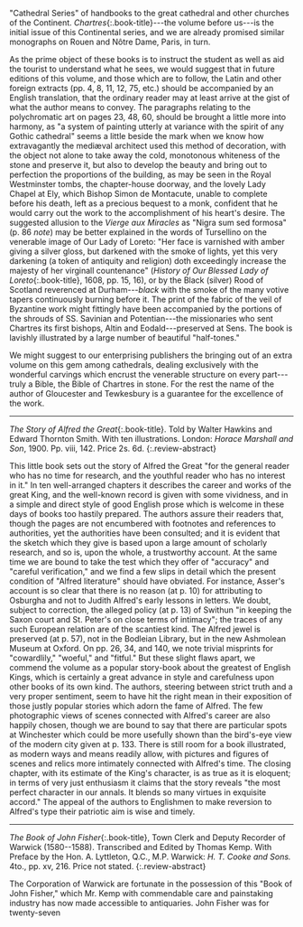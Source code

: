 "Cathedral Series" of handbooks to the great
cathedral and other churches of the Continent.
*Chartres*{:.book-title}---the volume before us---is the initial issue
of this Continental series, and we are already
promised similar monographs on Rouen and
Nôtre Dame, Paris, in turn.

As the prime object of these books is to instruct
the student as well as aid the tourist to understand
what he sees, we would suggest that in future
editions of this volume, and those which are to
follow, the Latin and other foreign extracts (pp. 4,
8, 11, 12, 75, etc.) should be accompanied by an
English translation, that the ordinary reader may
at least arrive at the gist of what the author means
to convey. The paragraphs relating to the polychromatic
art on pages 23, 48, 60, should be
brought a little more into harmony, as "a system
of painting utterly at variance with the spirit of
any Gothic cathedral" seems a little beside the
mark when we know how extravagantly the
mediæval architect used this method of decoration,
with the object not alone to take away the
cold, monotonous whiteness of the stone and preserve
it, but also to develop the beauty and bring
out to perfection the proportions of the building,
as may be seen in the Royal Westminster tombs,
the chapter-house doorway, and the lovely Lady
Chapel at Ely, which Bishop Simon de Montacute,
unable to complete before his death, left as a
precious bequest to a monk, confident that he
would carry out the work to the accomplishment
of his heart's desire. The suggested allusion to the
*Vierge aux Miracles* as "Nigra sum sed formosa"
(p. 86 *note*) may be better explained in the words
of Tursellino on the venerable image of Our Lady
of Loreto: "Her face is varnished with amber
giving a silver gloss, but darkened with the smoke
of lights, yet this very darkening (a token of antiquity
and religion) doth exceedingly increase the
majesty of her virginall countenance" (*History of
Our Blessed Lady of Loreto*{:.book-title}, 1608, pp. 15, 16), or by
the Black (silver) Rood of Scotland reverenced at
Durham---*black* with the smoke of the many votive
tapers continuously burning before it. The print
of the fabric of the veil of Byzantine work might
fittingly have been accompanied by the portions of
the shrouds of SS. Savinian and Potentian---the
missionaries who sent Chartres its first bishops,
Altin and Eodald---preserved at Sens. The book
is lavishly illustrated by a large number of beautiful
"half-tones."

We might suggest to our enterprising publishers
the bringing out of an extra volume on this gem
among cathedrals, dealing exclusively with the
wonderful carvings which encrust the venerable
structure on every part---truly a Bible, the Bible
of Chartres in stone. For the rest the name of
the author of Gloucester and Tewkesbury is a
guarantee for the excellence of the work.

* * *

*The Story of Alfred the Great*{:.book-title}. Told by
Walter Hawkins and Edward Thornton Smith.
With ten illustrations. London: *Horace Marshall
and Son*, 1900. Pp. viii, 142. Price 2s. 6d.
{:.review-abstract}

This little book sets out the story of Alfred the
Great "for the general reader who has no time for
research, and the youthful reader who has no
interest in it." In ten well-arranged chapters it
describes the career and works of the great King,
and the well-known record is given with some
vividness, and in a simple and direct style of good
English prose which is welcome in these days of
books too hastily prepared. The authors assure
their readers that, though the pages are not encumbered
with footnotes and references to authorities,
yet the authorities have been consulted; and
it is evident that the sketch which they give is
based upon a large amount of scholarly research,
and so is, upon the whole, a trustworthy account.
At the same time we are bound to take the test
which they offer of "accuracy" and "careful
verification," and we find a few slips in detail
which the present condition of "Alfred literature"
should have obviated. For instance, Asser's
account is so clear that there is no reason (at
p. 10) for attributing to Osburgha and not to
Judith Alfred's early lessons in letters. We doubt,
subject to correction, the alleged policy (at p. 13)
of Swithun "in keeping the Saxon court and St. Peter's
on close terms of intimacy"; the traces of
any such European relation are of the scantiest
kind. The Alfred jewel is preserved (at p. 57), not
in the Bodleian Library, but in the new Ashmolean
Museum at Oxford. On pp. 26, 34, and 140, we
note trivial misprints for "cowardlily," "woeful,"
and "fitful." But these slight flaws apart, we
commend the volume as a popular story-book
about the greatest of English Kings, which is
certainly a great advance in style and carefulness
upon other books of its own kind. The authors,
steering between strict truth and a very proper
sentiment, seem to have hit the right mean in their
exposition of those justly popular stories which
adorn the fame of Alfred. The few photographic
views of scenes connected with Alfred's career are
also happily chosen, though we are bound to say
that there are particular spots at Winchester which
could be more usefully shown than the bird's-eye
view of the modern city given at p. 133. There is
still room for a book illustrated, as modern ways
and means readily allow, with pictures and figures
of scenes and relics more intimately connected with
Alfred's time. The closing chapter, with its estimate
of the King's character, is as true as it is
eloquent; in terms of very just enthusiasm it
claims that the story reveals "the most perfect
character in our annals. It blends so many virtues
in exquisite accord." The appeal of the authors
to Englishmen to make reversion to Alfred's type
their patriotic aim is wise and timely.

* * *

*The Book of John Fisher*{:.book-title}, Town Clerk and
Deputy Recorder of Warwick (1580--1588).
Transcribed and Edited by Thomas Kemp.
With Preface by the Hon. A. Lyttleton, Q.C.,
M.P. Warwick: *H. T. Cooke and Sons.* 4to.,
pp. xv, 216. Price not stated.
{:.review-abstract}

The Corporation of Warwick are fortunate in
the possession of this "Book of John Fisher,"
which Mr. Kemp with commendable care and
painstaking industry has now made accessible to
antiquaries. John Fisher was for twenty-seven